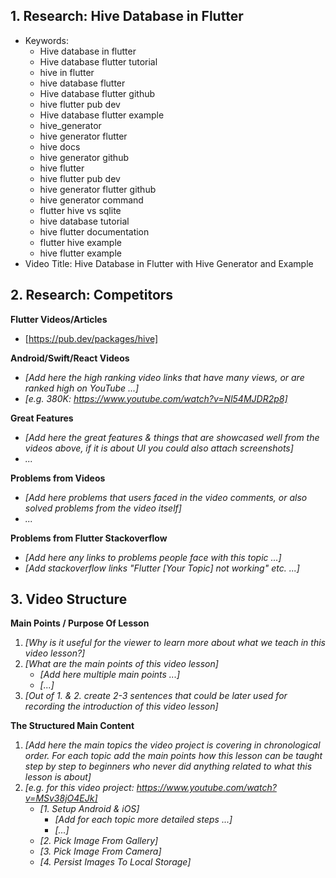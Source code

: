 ## 1. Research: Hive Database in Flutter

- Keywords:
    - Hive database in flutter
    - Hive database flutter tutorial
    - hive in flutter
    - hive database flutter
    - Hive database flutter github
    - hive flutter pub dev
    - Hive database flutter example
    - hive_generator
    - hive generator flutter
    - hive docs
    - hive generator github
    - hive flutter
    - hive flutter pub dev
    - hive generator flutter github
    - hive generator command
    - flutter hive vs sqlite
    - hive database tutorial
    - hive flutter documentation
    - flutter hive example
    - hive flutter example
- Video Title: Hive Database in Flutter with Hive Generator and Example


## 2. Research: Competitors

**Flutter Videos/Articles**

- [https://pub.dev/packages/hive]

**Android/Swift/React Videos**

- _[Add here the high ranking video links that have many views, or are ranked high on YouTube ...]_
- _[e.g. 380K: https://www.youtube.com/watch?v=Nl54MJDR2p8]_

**Great Features**
- _[Add here the great features & things that are showcased well from the videos above, if it is about UI you could also attach screenshots]_
- _..._

**Problems from Videos**
- _[Add here problems that users faced in the video comments, or also solved problems from the video itself]_
- _..._

**Problems from Flutter Stackoverflow**

- _[Add here any links to problems people face with this topic ...]_
- _[Add stackoverflow links "Flutter [Your Topic] not working" etc. ...]_

## 3. Video Structure

**Main Points / Purpose Of Lesson**

1. _[Why is it useful for the viewer to learn more about what we teach in this video lesson?]_
2. _[What are the main points of this video lesson]_
    - _[Add here multiple main points ...]_
    - _[...]_
3. _[Out of 1. & 2. create 2-3 sentences that could be later used for recording the introduction of this video lesson]_

**The Structured Main Content**
1. _[Add here the main topics the video project is covering in chronological order. For each topic add the main points how this lesson can be taught step by step to beginners who never did anything related to what this lesson is about]_
2. _[e.g. for this video project: https://www.youtube.com/watch?v=MSv38jO4EJk]_
    - _[1. Setup Android & iOS]_
        - _[Add for each topic more detailed steps ...]_
        - _[...]_
    - _[2. Pick Image From Gallery]_
    - _[3. Pick Image From Camera]_
    - _[4. Persist Images To Local Storage]_
